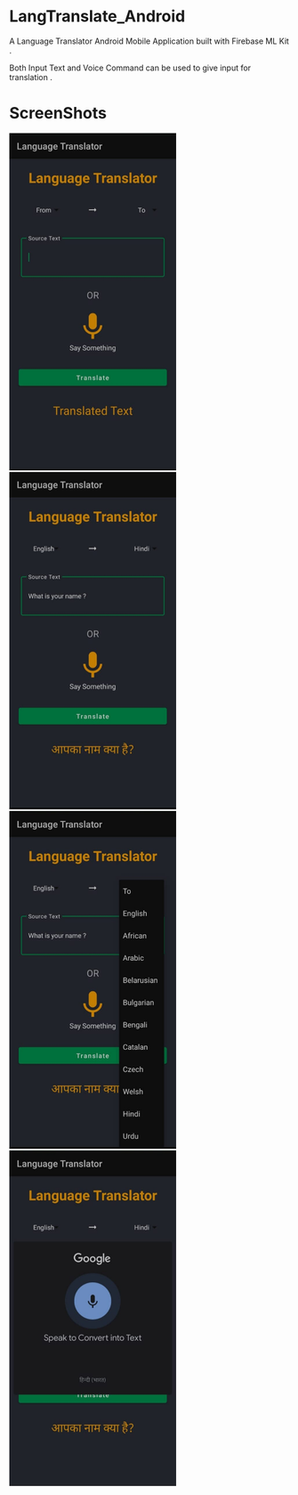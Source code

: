 # LangTranslate_Android
A Language Translator Android Mobile Application built with Firebase ML Kit . 

Both Input Text and Voice Command can be used to give input for translation .

# ScreenShots

<img src="https://github.com/singh-harish/LangTranslate_Android/blob/master/ScreenShots/1.jpeg?raw=true" width="300">
<img src="https://github.com/singh-harish/LangTranslate_Android/blob/master/ScreenShots/2.jpeg?raw=true" width="300">

<img src="https://github.com/singh-harish/LangTranslate_Android/blob/master/ScreenShots/3.jpeg?raw=true" width="300">
<img src="https://github.com/singh-harish/LangTranslate_Android/blob/master/ScreenShots/4.jpeg?raw=true" width="300">
